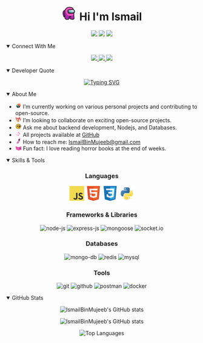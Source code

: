 <h1 align="center"><img src="./public/PinkAmongUs.gif" height="40"> Hi I'm Ismail</h1>

<p align="center">
    <img src="https://img.shields.io/badge/Focus-Backend%20Development-C2FFC7?style=flat" />
    <img src="https://img.shields.io/badge/Focus-Rest APIs-CB9DF0?style=flat" />
    <img src="https://img.shields.io/badge/Focus-DevOps%20Tools-C2FFC7?style=flat" />
</p>

<details open>
<summary>Connect With Me</summary>
<p align="center">
    <a href="https://www.linkedin.com/in/ismailbinmujeeb/">
        <img src="https://custom-icon-badges.demolab.com/badge/LinkedIn-0A66C2?logo=linkedin-white&logoColor=fff" />
    </a>
    <a href="https://t.me/IsmailBinMujeeb">
        <img src="https://img.shields.io/badge/Telegram-2CA5E0?logo=telegram&logoColor=white" />
    </a>
    <a href="https://x.com/ismailbinmujeeb">
        <img src="https://img.shields.io/badge/X-%23000000.svg?logo=X&logoColor=white" />
    </a>
</p>
</details>

<details open>
<summary>Developer Quote</summary>
<p align="center">
    <a href="https://git.io/typing-svg"><img src="https://readme-typing-svg.demolab.com?font=Fira+Code&pause=1000&color=F70000&width=435&lines=Simplicity+is+the+soul+of+efficiency.;It's+not+a+bug+%E2%80%93;it's+an+undocumented+feature." alt="Typing SVG" /></a>
</p>
</details>

<details open>
<summary>About Me</summary>
<ul>
<li> <img src='./public/GlobalWarming.gif' width='16'/> I’m currently working on various personal projects and contributing to open-source.</li>
<li> <img src='./public/Skitty.gif' width='16'/> I’m looking to collaborate on exciting open-source projects.</li>
<li> <img src='./public/JakeTheDog.gif' width='16'/> Ask me about backend development, Nodejs, and Databases.</li>
<li> <img src='./public/Announcements.gif' width='16'/> All projects available at <a href="https://github.com/IsmailBinMujeeb">GitHub</a></li>
<li> <img src='./public/PinkCellPhone.gif' width='16'/> How to reach me: <a href='mailto:IsmailBinMujeeb@gmail.com'>IsmailBinMujeeb@gmail.com</a></li>
<li> <img src='./public/BurnBook.gif' width='16'/> Fun fact: I love reading horror books at the end of weeks.</li>
</ul>
</details>

<details open>
<summary>Skills & Tools</summary>
<h3 align="center">Languages</h3>
<p align="center">
    <img src="https://raw.githubusercontent.com/devicons/devicon/master/icons/javascript/javascript-original.svg" alt="javascript" width="40" height="40"/>
    <img src="https://raw.githubusercontent.com/devicons/devicon/master/icons/html5/html5-original.svg" alt="html5" width="40" height="40"/>
    <img src="https://raw.githubusercontent.com/devicons/devicon/master/icons/css3/css3-original.svg" alt="css3" width="40" height="40"/>
    <img src="https://raw.githubusercontent.com/devicons/devicon/master/icons/python/python-original.svg" alt="python" width="40" height="40"/>
</p>

<h3 align="center">Frameworks & Libraries</h3>
<p align="center">
    <img src="https://img.shields.io/badge/-6DA55F?logo=node.js&logoColor=white" alt="node-js" width="40" height="40"/>
    <img src="https://img.shields.io/badge/-%23404d59.svg?logo=express&logoColor=%2361DAFB" alt="express-js" width="40" height="40"/>
    <img src="https://img.shields.io/badge/-brown?logo=mongoose&logoColor=white" alt="mongoose" width="40" height="40"/>
    <img src="https://img.shields.io/badge/-000?logo=socket.io&logoColor=white" alt="socket.io" width="40" height="40"/>
</p>

<h3 align="center">Databases</h3>
<p align="center">
    <img src="https://img.shields.io/badge/-%234ea94b.svg?logo=mongodb&logoColor=white" alt="mongo-db" width="40" height="40"/>
    <img src="https://img.shields.io/badge/-%23DD0031.svg?logo=redis&logoColor=white" alt="redis" width="40" height="40"/>
    <img src="https://img.shields.io/badge/-blue?logo=mysql&logoColor=white" alt="mysql" width="40" height="40"/>
</p>

<h3 align="center">Tools</h3>
<p align="center">
    <img src="https://img.shields.io/badge/-F05032.svg?logo=git&logoColor=white" alt="git" width="40" height="40"/>
    <img src="https://img.shields.io/badge/-%23121011.svg?logo=gitHub&logoColor=white" alt="github" width="40" height="40"/>
    <img src="https://img.shields.io/badge/-F05032?logo=postman&logoColor=white" alt="postman" width="40" height="40"/>
    <img src="https://img.shields.io/badge/-2496ED?logo=docker&logoColor=white" alt="docker" width="40" height="40"/>
</p>
</details>

<details open>
<summary>GitHub Stats</summary>
<p align="center">
    <img src="https://github-readme-stats.vercel.app/api?username=IsmailBinMujeeb&show_icons=true&theme=radical" alt="IsmailBinMujeeb's GitHub stats" />
</p>

<p align="center">
    <img src="https://github-readme-streak-stats.herokuapp.com/?user=IsmailBinMujeeb&theme=dark" alt="IsmailBinMujeeb's GitHub stats" />
</p>
<p align="center">
    <img src="https://github-readme-stats.vercel.app/api/top-langs/?username=ismailbinmujeeb&langs_count=10&title_color=facc15&text_color=ffffff&theme=dark&icon_color=22c55e&bg_color=22272e&locale=en&custom_title=Top%20%Languages" alt="Top Languages" />
</p>
</details>


